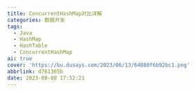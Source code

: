 ```yaml
---
title: ConcurrentHashMap对比详解
categories: 数据开发
tags:
  - Java
  - HashMap
  - HashTable
  - ConcurrentHashMap
ai: true
cover: 'https://bu.dusays.com/2023/06/13/64880f6b92bc1.png'
abbrlink: d761365b
date: 2023-08-08 17:52:21
---
```

